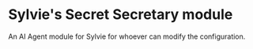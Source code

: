 # Sylvie's Secret Secretary module
An AI Agent module for Sylvie for whoever can modify the configuration.